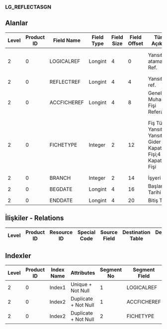 ### LG_REFLECTASGN

## Alanlar

**Level**|**Product ID**|**Field Name**|**Field Type**|**Field Size**|**Field Offset**|**Türkçe Açıklama**|**Expression**
-----|-----|-----|-----|-----|-----|-----|-----
2|0|LOGICALREF|Longint|4|0|Yansıtma ataması log. Ref.|Reflection Assignment Logical Reference
2|0|REFLECTREF|Longint|4|4|Yansıtma ref.|Reflection Reference
2|0|ACCFICHEREF|Longint|4|8|Genel Muhasebe Fişi Referansı|General Ledger Voucher Reference
2|0|FICHETYPE|Integer|2|12|Fiş Türü ;1 Yansıtma1;2 Yansıtma2;3 Gider Kapatma Fişi;4 Gelir Kapatma Fişi|Voucher Type ;1 Yansıtma1;2 Yansıtma2;3 Gider Kapatma Fişi;4 Gelir Kapatma Fişi
2|0|BRANCH|Integer|2|14|İşyeri|Division
2|0|BEGDATE|Longint|4|16|Başlangıç Tarihi|Begin Date
2|0|ENDDATE|Longint|4|20|Bitiş Tarihi|End Date

## İlişkiler - Relations
**Level**|**Product ID**|**Resource ID**|**Special Code**|**Source Field**|**Destination Table**|**Destination Field**|**Relation Type**|**Extra Condition**
-----|-----|-----|-----|-----|-----|-----|-----|-----

## Indexler
**Level**|**Product ID**|**Index Name**|**Attributes**|**Segment No**|**Segment Field**|**Sense**
-----|-----|-----|-----|-----|-----|-----
2|0|Index1|Unique + Not Null|1|LOGICALREF|Ascending
2|0|Index2|Duplicate + Not Null|1|ACCFICHEREF|Ascending
2|0|Index2|Duplicate + Not Null|2|FICHETYPE|Ascending
